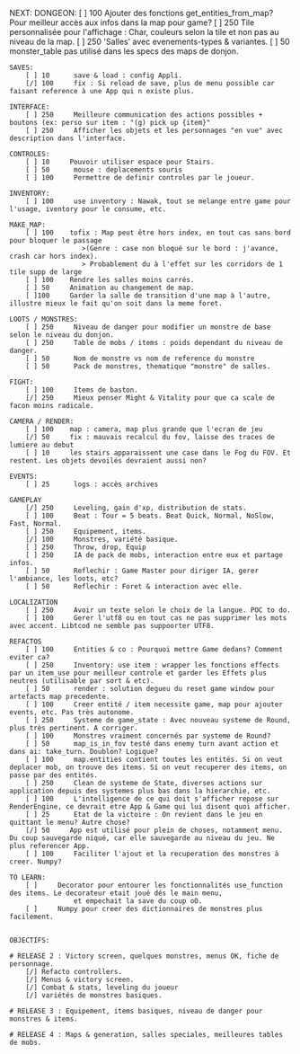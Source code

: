 NEXT:
    DONGEON:
        [ ] 100     Ajouter des fonctions get_entities_from_map? Pour meilleur accès aux infos dans la map pour game?
        [ ] 250     Tile personnalisée pour l'affichage : Char, couleurs selon la tile et non pas au niveau de la map.
        [ ] 250     'Salles' avec evenements-types & variantes.
        [ ] 50      monster_table pas utilisé dans les specs des maps de donjon.

    SAVES:
        [ ] 10      save & load : config Appli.
        [/] 100     fix : Si reload de save, plus de menu possible car faisant reference à une App qui n existe plus.

    INTERFACE:
        [ ] 250     Meilleure communication des actions possibles + boutons (ex: perso sur item : "(g) pick up {item}"
        [ ] 250     Afficher les objets et les personnages "en vue" avec description dans l'interface.

    CONTROLES:
        [ ] 10     Pouvoir utiliser espace pour Stairs.
        [ ] 50      mouse : deplacements souris
        [ ] 100     Permettre de definir controles par le joueur.

    INVENTORY:
        [ ] 100     use inventory : Nawak, tout se melange entre game pour l'usage, iventory pour le consume, etc.

    MAKE_MAP:
        [ ] 100    tofix : Map peut être hors index, en tout cas sans bord pour bloquer le passage
                      >(Genre : case non bloqué sur le bord : j'avance, crash car hors index).
                      > Probablement du à l'effet sur les corridors de 1 tile supp de large
        [ ] 100    Rendre les salles moins carrés.
        [ ] 50     Animation au changement de map.
        [ ]100     Garder la salle de transition d'une map à l'autre, illustre mieux le fait qu'on soit dans la meme foret.

    LOOTS / MONSTRES:
        [ ] 250     Niveau de danger pour modifier un monstre de base selon le niveau du donjon.
        [ ] 250     Table de mobs / items : poids dependant du niveau de danger.
        [ ] 50      Nom de monstre vs nom de reference du monstre
        [ ] 50      Pack de monstres, thematique "monstre" de salles.

    FIGHT:
        [ ] 100     Items de baston.
        [/] 250     Mieux penser Might & Vitality pour que ca scale de facon moins radicale.

    CAMERA / RENDER:
        [ ] 100    map : camera, map plus grande que l'ecran de jeu
        [/] 50     fix : mauvais recalcul du fov, laisse des traces de lumiere au debut
        [ ] 10     les stairs apparaissent une case dans le Fog du FOV. Et restent. Les objets devoilés devraient aussi non?

    EVENTS:
        [ ] 25      logs : accès archives

    GAMEPLAY
        [/] 250     Leveling, gain d'xp, distribution de stats.
        [ ] 100     Beat : Tour = 5 beats. Beat Quick, Normal, NoSlow, Fast, Normal.
        [ ] 250     Equipement, items.
        [/] 100     Monstres, variété basique.
        [ ] 250     Throw, drop, Equip
        [ ] 250     IA de pack de mobs, interaction entre eux et partage infos.
        [ ] 50      Reflechir : Game Master pour diriger IA, gerer l'ambiance, les loots, etc?
        [ ] 50      Reflechir : Foret & interaction avec elle.

    LOCALIZATION
        [ ] 250     Avoir un texte selon le choix de la langue. POC to do.
        [ ] 100     Gerer l'utf8 ou en tout cas ne pas supprimer les mots avec accent. Libtcod ne semble pas suppoorter UTF8.

    REFACTOS
        [ ] 100     Entities & co : Pourquoi mettre Game dedans? Comment eviter ca?
        [ ] 250     Inventory: use item : wrapper les fonctions effects par un item_use pour meilleur controle et garder les Effets plus neutres (utilisable par sort & etc).
        [ ] 50      render : solution degueu du reset game window pour artefacts map precedente.
        [ ] 100     Creer entité / item necessite game, map pour ajouter events, etc. Pas très autonome.
        [ ] 250     Systeme de game_state : Avec nouveau systeme de Round, plus très pertinent. A corriger.
        [ ] 100     Monstres vraiment concernés par systeme de Round?
        [ ] 50      map_is_in_fov testé dans enemy turn avant action et dans ai: take_turn. Doublon? Logique?
        [ ] 100     map.entities contient toutes les entités. Si on veut deplacer mob, on trouve des items. Si on veut recuperer des items, on passe par des entités.
        [ ] 250     Clean de systeme de State, diverses actions sur application depuis des systemes plus bas dans la hierarchie, etc.
        [ ] 100     L'intelligence de ce qui doit s'afficher repose sur RenderEngine, ce devrait etre App & Game qui lui disent quoi afficher.
        [ ] 25      Etat de la victoire : On revient dans le jeu en quittant le menu? Autre chose?
        [/] 50     App est utilisé pour plein de choses, notamment menu. Du coup sauvegarde niqué, car elle sauvegarde au niveau du jeu. Ne plus referencer App.
        [ ] 100     Faciliter l'ajout et la recuperation des monstres à creer. Numpy?

    TO LEARN:
        [ ]     Decorator pour entourer les fonctionnalités use_function des items. Le decorateur etait joué dés le main menu,
                    et empechait la save du coup oO.
        [ ]     Numpy pour creer des dictionnaires de monstres plus facilement.


    OBJECTIFS:

    # RELEASE 2 : Victory screen, quelques monstres, menus OK, fiche de personnage.
        [/] Refacto controllers.
        [/] Menus & victory screen.
        [/] Combat & stats, leveling du joueur
        [/] variétés de monstres basiques.

    # RELEASE 3 : Equipement, items basiques, niveau de danger pour monstres & items.

    # RELEASE 4 : Maps & generation, salles speciales, meilleures tables de mobs.